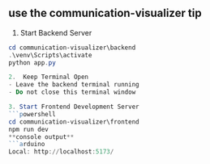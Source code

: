 ## use the communication-visualizer tip
1.  Start Backend Server
```powershell
cd communication-visualizer\backend
.\venv\Scripts\activate
python app.py

2.  Keep Terminal Open
- Leave the backend terminal running
- Do not close this terminal window

3. Start Frontend Development Server
```powershell
cd communication-visualizer\frontend
npm run dev
**console output**
```arduino
Local: http://localhost:5173/
